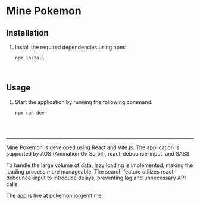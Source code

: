 # Mine Pokemon

## Installation


1. Install the required dependencies using npm: 
  
    `npm install`

<br/>

## Usage


1. Start the application by running the following command: 
  
    `npm run dev`

<br/><br/>
___

Mine Pokemon is developed using React and Vite.js. The application is supported by AOS (Animation On Scroll), react-debounce-input, and SASS.

To handle the large volume of data, lazy loading is implemented, making the loading process more manageable. The search feature utilizes react-debounce-input to introduce delays, preventing lag and unnecessary API calls.

The app is live at [pokemon.jorgenlt.me](https://pokemon.jorgenlt.me).
